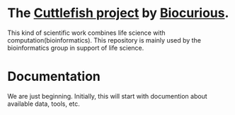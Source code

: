 The [Cuttlefish project](https://www.meetup.com/BioCurious/events/242490649/) by
[Biocurious](http://biocurious.org/). 
==================

This kind of scientific work combines life science with
computation(bioinformatics). This repository is mainly used by the
bioinformatics group in support of life science.


Documentation
=============

We are just beginning. Initially, this will start with documention about
available data, tools, etc.

